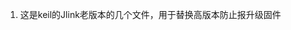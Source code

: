 <!--
 * @Author: ZhiQiang
 * @Date: 2022-10-26 09:10:25
 * @CodedFormat: utf8
 * @LastEditors: ZhiQiang
 * @LastEditTime: 2022-10-26 09:14:30
 * @FilePath: \MDKd:\Desktop\KEILJlink老版本\README.md
 * @Description: 
-->

1. 这是keil的Jlink老版本的几个文件，用于替换高版本防止报升级固件
